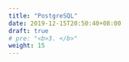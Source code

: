 ```yaml
---
title: "PostgreSQL"
date: 2019-12-15T20:50:40+08:00
draft: true
# pre: "<b>3. </b>"
weight: 15
---
```


